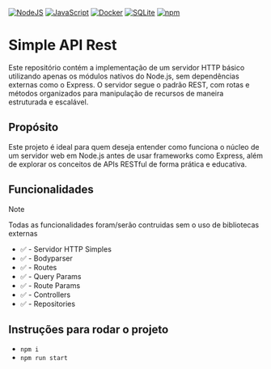 [![NodeJS](https://img.shields.io/badge/Node.js-6DA55F?logo=node.js&logoColor=white)](#) [![JavaScript](https://img.shields.io/badge/JavaScript-F7DF1E?logo=javascript&logoColor=000)](#) [![Docker](https://img.shields.io/badge/Docker-2496ED?logo=docker&logoColor=fff)](#) [![SQLite](https://img.shields.io/badge/SQLite-%2307405e.svg?logo=sqlite&logoColor=white)](#) [![npm](https://img.shields.io/badge/npm-CB3837?logo=npm&logoColor=fff)](#)

# Simple API Rest

Este repositório contém a implementação de um servidor HTTP básico utilizando
apenas os módulos nativos do Node.js, sem dependências externas como o Express.
O servidor segue o padrão REST, com rotas e métodos organizados para manipulação
 de recursos de maneira estruturada e escalável.

## Propósito

Este projeto é ideal para quem deseja entender como funciona o núcleo de um
servidor web em Node.js antes de usar frameworks como Express, além de explorar
os conceitos de APIs RESTful de forma prática e educativa.

## Funcionalidades
> [!NOTE]
> Todas as funcionalidades foram/serão contruidas sem o uso de bibliotecas externas

- :white_check_mark: - Servidor HTTP Simples
- :white_check_mark: - Bodyparser
- :white_check_mark: - Routes
- :white_check_mark: - Query Params
- :white_check_mark: - Route Params
- :white_check_mark: - Controllers
- :white_check_mark: - Repositories

## Instruções para rodar o projeto
- `npm i`
- `npm run start`

